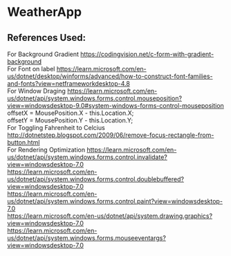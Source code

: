# WeatherApp
## References Used:
For Background Gradient https://codingvision.net/c-form-with-gradient-background  <br />
For Font on label https://learn.microsoft.com/en-us/dotnet/desktop/winforms/advanced/how-to-construct-font-families-and-fonts?view=netframeworkdesktop-4.8  <br />
For Window Draging https://learn.microsoft.com/en-us/dotnet/api/system.windows.forms.control.mouseposition?view=windowsdesktop-9.0#system-windows-forms-control-mouseposition <br/>
offsetX = MousePosition.X - this.Location.X; <br/>
offsetY = MousePosition.Y - this.Location.Y; <br/>
For Toggling Fahrenheit to Celcius http://dotnetstep.blogspot.com/2009/06/remove-focus-rectangle-from-button.html <br/>
For Rendering Optimization https://learn.microsoft.com/en-us/dotnet/api/system.windows.forms.control.invalidate?view=windowsdesktop-7.0 <br/>
https://learn.microsoft.com/en-us/dotnet/api/system.windows.forms.control.doublebuffered?view=windowsdesktop-7.0 <br/>
https://learn.microsoft.com/en-us/dotnet/api/system.windows.forms.control.paint?view=windowsdesktop-7.0 <br/>
https://learn.microsoft.com/en-us/dotnet/api/system.drawing.graphics?view=windowsdesktop-7.0 <br/>
https://learn.microsoft.com/en-us/dotnet/api/system.windows.forms.mouseeventargs?view=windowsdesktop-7.0 <br/>

